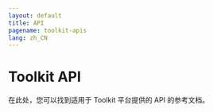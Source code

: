 ```yaml
---
layout: default
title: API
pagename: toolkit-apis
lang: zh_CN
---
```


# Toolkit API

在此处，您可以找到适用于 Toolkit 平台提供的 API 的参考文档。
